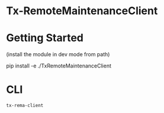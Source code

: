 # Tx-RemoteMaintenanceClient

# Getting Started

(install the module in dev mode from path)

pip install -e ./TxRemoteMaintenanceClient

# CLI

`tx-rema-client`